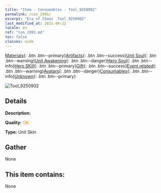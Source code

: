 ```yaml
---
title: "Item - Consumables - Tool_9250902"
permalink: /con_1991/
excerpt: "Era of Chaos  Tool_9250902"
last_modified_at: 2021-04-22
locale: en
ref: "con_1991.md"
toc: false
classes: wide
---
```

 [Materials](/Items/){: .btn .btn--primary}[Artifacts](/Items/Artifacts/){: .btn .btn--success}[Unit Soul](/Items/UnitSoul/){: .btn .btn--warning}[Unit Awakening](/Items/UnitAwakening/){: .btn .btn--danger}[Hero Soul](/Items/HeroSoul/){: .btn .btn--info}[Hero SKill](/Items/HeroSkill/){: .btn .btn--primary}[Gift](/Items/Gift/){: .btn .btn--success}[Event related](/Items/Events/){: .btn .btn--warning}[Avatars](/Items/Avatars/){: .btn .btn--danger}[Consumables](/Items/Consumables/){: .btn .btn--info}[Unknown](/Items/Unknown/){: .btn .btn--primary}

 ![Tool_9250902](/images/u/ti_yanmopifu.jpg)

## Details
 **Description:** 

 **Quality:** <span style="color: #FF8C00">OK</span>

 **Type:** Unit Skin

## Gather

  None

## This item contains:

  None


